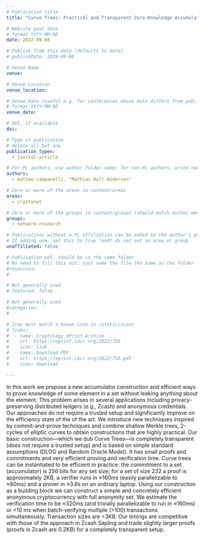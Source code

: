 ```yaml
---
# Publication title
title: "Curve Trees: Practical and Transparent Zero-Knowledge Accumulators"

# Website post date
# format YYYY-MM-DD
date: 2022-09-08

# Publish from this date (defaults to date)
# publishDate: 2019-09-08

# Venue Name
venue:

# Venue Location
venue_location:

# Venue Date (useful e.g. for conferences whose date differs from pub; defaults to date)
# format YYYY-MM-DD
venue_date:

# DOI, if available
doi:

# Type of publication
# delete all but one
publication_types:
  - journal-article

# For PL authors, use author folder name; for non-PL authors, write name as in paper within ""
authors:
  - matteo-campanelli, "Mathias Hall-Andersen"

# Zero or more of the areas in content/areas
areas:
  - cryptonet

# Zero or more of the groups in content/groups (should match author membership)
groups:
  - network-research

# Publications without a PL affiliation can be added to the author's profile without showing up elsewhere
# If adding one, set this to true *and* do not set an area or group
unaffiliated: false

# Publication pdf, should be in the same folder
# No need to fill this out; just name the file the same as the folder
#resources:
#

# Not generally used
# featured: false

# Not generally used
#categories:
#  -

# Icon must match a known icon in /static/icons
# links:
#  - name: Cryptology ePrint Archive
#    url: https://eprint.iacr.org/2022/756
#    icon: link
#  - name: Download PDF
#    url: https://eprint.iacr.org/2022/756.pdf
#    icon: download

---
```


In this work we propose a new accumulator construction and efficient ways to prove knowledge of some element in a set without leaking anything about the element. This problem arises in several applications including privacy-preserving distributed ledgers (e.g., Zcash) and anonymous credentials. Our approaches do not require a trusted setup and significantly improve on the efficiency state of the of the art.
We introduce new techniques inspired by commit-and-prove techniques and combine shallow Merkle trees, 2-cycles of elliptic curves to obtain constructions that are highly practical. Our basic construction—which we dub Curve Trees—is completely transparent (does not require a trusted setup) and is based on simple standard assumptions (DLOG and Random Oracle Model). It has small proofs and commitments and very efficient proving and verification time.
Curve trees can be instantiated to be efficient in practice: the commitment to a set (accumulator) is 256 bits for any set size; for a set of size 232 a proof is approximately 2KB, a verifier runs in ≈160ms (easily parallelizable to ≈80ms) and a prover in ≈3.6s on an ordinary laptop.
Using our construction as a building block we can construct a simple and concretely efficient anonymous cryptocurrency with full anonymity set.
We estimate the verification time to be ≈320ms (and trivially parallelizable to run in ≈160ms) or <10 ms when batch-verifying multiple (>100) transactions simultaneously. Transaction sizes are <3KB. Our timings are competitive with those of the approach in Zcash Sapling and trade slightly larger proofs (proofs in Zcash are 0.2KB) for a completely transparent setup.

